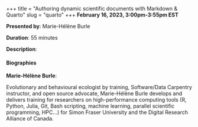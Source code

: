 +++
title = "Authoring dynamic scientific documents with Markdown & Quarto"
slug = "quarto"
+++
**February 16, 2023, 3:00pm-3:55pm EST**

**Presented by**: Marie-Hélène Burle

**Duration**: 55 minutes

**Description**:

#### Biographies

**Marie-Hélène Burle**:

Evolutionary and behavioural ecologist by training, Software/Data Carpentry instructor, and open source advocate, Marie-Hélène Burle develops and delivers training for researchers on high-performance computing tools (R, Python, Julia, Git, Bash scripting, machine learning, parallel scientific programming, HPC…) for Simon Fraser University and the Digital Research Alliance of Canada.

<!-- {{< vimeo 690948795 >}} -->
<!-- <br> -->

<!-- - [Watch this session on Vimeo](https://vimeo.com/690948795) -->
